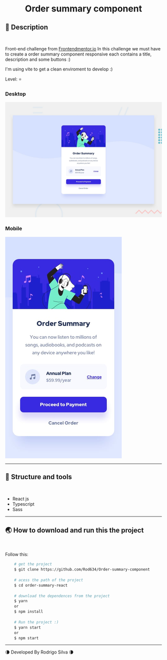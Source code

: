 <h1 align="center">
    Order summary component
</h1>

## 🎈 Description
<br>

Front-end challenge from [Frontendmentor.io](https://www.frontendmentor.io/challenges/order-summary-component-QlPmajDUj) In this challenge we must have to create a order summary component responsive each contains a title, description and some buttons :)

I'm using vite to get a clean enviroment to develop :)

Level: ⭐

### Desktop
![Design preview for the Order summary card coding challenge](./sketch//desktop-preview.jpg)

### Mobile
![Design preview for the Order summary card coding challenge mobile](./sketch//mobile-design.jpg)

---
## 🔧 Structure and tools
<br>

 - React js
 - Typescript
 - Sass
---
## 🌏 How to download and run this the project
<br>

Follow this:

```bash
    # get the project
    $ git clone https://github.com/Rod634/Order-summary-component

    # acess the path of the project
    $ cd order-summary-react

    # download the dependences from the project
    $ yarn
    or
    $ npm install

    # Run the project :)
    $ yarn start
    or
    $ npm start

```
---

🌘 Developed By Rodrigo Silva 🌘  
